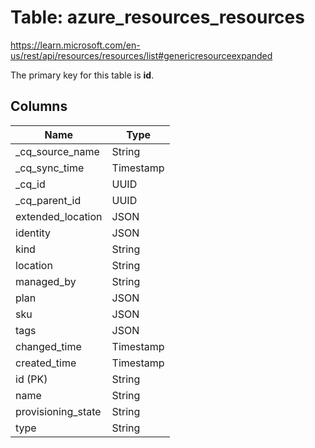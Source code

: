 # Table: azure_resources_resources

https://learn.microsoft.com/en-us/rest/api/resources/resources/list#genericresourceexpanded

The primary key for this table is **id**.

## Columns

| Name          | Type          |
| ------------- | ------------- |
|_cq_source_name|String|
|_cq_sync_time|Timestamp|
|_cq_id|UUID|
|_cq_parent_id|UUID|
|extended_location|JSON|
|identity|JSON|
|kind|String|
|location|String|
|managed_by|String|
|plan|JSON|
|sku|JSON|
|tags|JSON|
|changed_time|Timestamp|
|created_time|Timestamp|
|id (PK)|String|
|name|String|
|provisioning_state|String|
|type|String|